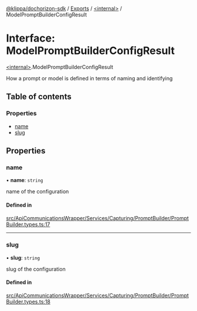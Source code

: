 [@klippa/dochorizon-sdk](../README.md) / [Exports](../modules.md) / [\<internal\>](../modules/internal_.md) / ModelPromptBuilderConfigResult

# Interface: ModelPromptBuilderConfigResult

[\<internal\>](../modules/internal_.md).ModelPromptBuilderConfigResult

How a prompt or model is defined in terms of naming and identifying

## Table of contents

### Properties

- [name](internal_.ModelPromptBuilderConfigResult.md#name)
- [slug](internal_.ModelPromptBuilderConfigResult.md#slug)

## Properties

### name

• **name**: `string`

name of the configuration

#### Defined in

[src/ApiCommunicationsWrapper/Services/Capturing/PromptBuilder/PromptBuilder.types.ts:17](https://github.com/klippa-app/js-dochorizon-sdk/blob/205a2fd/src/ApiCommunicationsWrapper/Services/Capturing/PromptBuilder/PromptBuilder.types.ts#L17)

___

### slug

• **slug**: `string`

slug of the configuration

#### Defined in

[src/ApiCommunicationsWrapper/Services/Capturing/PromptBuilder/PromptBuilder.types.ts:18](https://github.com/klippa-app/js-dochorizon-sdk/blob/205a2fd/src/ApiCommunicationsWrapper/Services/Capturing/PromptBuilder/PromptBuilder.types.ts#L18)
